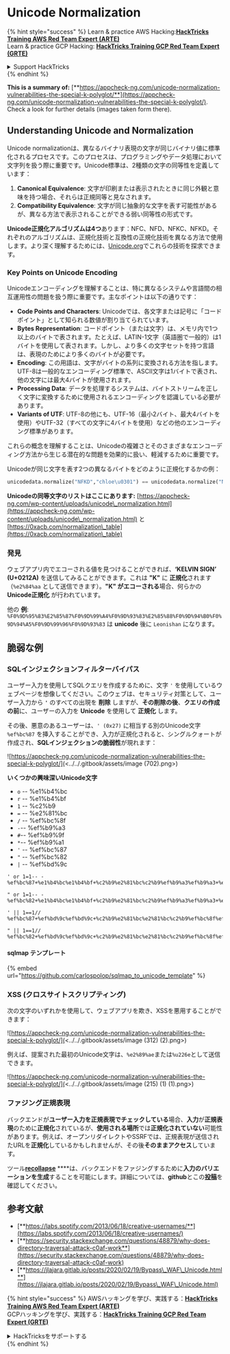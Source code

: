 # Unicode Normalization

{% hint style="success" %}
Learn & practice AWS Hacking:<img src="/.gitbook/assets/arte.png" alt="" data-size="line">[**HackTricks Training AWS Red Team Expert (ARTE)**](https://training.hacktricks.xyz/courses/arte)<img src="/.gitbook/assets/arte.png" alt="" data-size="line">\
Learn & practice GCP Hacking: <img src="/.gitbook/assets/grte.png" alt="" data-size="line">[**HackTricks Training GCP Red Team Expert (GRTE)**<img src="/.gitbook/assets/grte.png" alt="" data-size="line">](https://training.hacktricks.xyz/courses/grte)

<details>

<summary>Support HackTricks</summary>

* Check the [**subscription plans**](https://github.com/sponsors/carlospolop)!
* **Join the** 💬 [**Discord group**](https://discord.gg/hRep4RUj7f) or the [**telegram group**](https://t.me/peass) or **follow** us on **Twitter** 🐦 [**@hacktricks\_live**](https://twitter.com/hacktricks\_live)**.**
* **Share hacking tricks by submitting PRs to the** [**HackTricks**](https://github.com/carlospolop/hacktricks) and [**HackTricks Cloud**](https://github.com/carlospolop/hacktricks-cloud) github repos.

</details>
{% endhint %}

**This is a summary of:** [**https://appcheck-ng.com/unicode-normalization-vulnerabilities-the-special-k-polyglot/**](https://appcheck-ng.com/unicode-normalization-vulnerabilities-the-special-k-polyglot/). Check a look for further details (images taken form there).

## Understanding Unicode and Normalization

Unicode normalizationは、異なるバイナリ表現の文字が同じバイナリ値に標準化されるプロセスです。このプロセスは、プログラミングやデータ処理において文字列を扱う際に重要です。Unicode標準は、2種類の文字の同等性を定義しています：

1. **Canonical Equivalence**: 文字が印刷または表示されたときに同じ外観と意味を持つ場合、それらは正規同等と見なされます。
2. **Compatibility Equivalence**: 文字が同じ抽象的な文字を表す可能性があるが、異なる方法で表示されることができる弱い同等性の形式です。

**Unicode正規化アルゴリズムは4つ**あります：NFC、NFD、NFKC、NFKD。それぞれのアルゴリズムは、正規化技術と互換性の正規化技術を異なる方法で使用します。より深く理解するためには、[Unicode.org](https://unicode.org/)でこれらの技術を探求できます。

### Key Points on Unicode Encoding

Unicodeエンコーディングを理解することは、特に異なるシステムや言語間の相互運用性の問題を扱う際に重要です。主なポイントは以下の通りです：

* **Code Points and Characters**: Unicodeでは、各文字または記号に「コードポイント」として知られる数値が割り当てられています。
* **Bytes Representation**: コードポイント（または文字）は、メモリ内で1つ以上のバイトで表されます。たとえば、LATIN-1文字（英語圏で一般的）は1バイトを使用して表されます。しかし、より多くの文字セットを持つ言語は、表現のためにより多くのバイトが必要です。
* **Encoding**: この用語は、文字がバイトの系列に変換される方法を指します。UTF-8は一般的なエンコーディング標準で、ASCII文字は1バイトで表され、他の文字には最大4バイトが使用されます。
* **Processing Data**: データを処理するシステムは、バイトストリームを正しく文字に変換するために使用されるエンコーディングを認識している必要があります。
* **Variants of UTF**: UTF-8の他にも、UTF-16（最小2バイト、最大4バイトを使用）やUTF-32（すべての文字に4バイトを使用）などの他のエンコーディング標準があります。

これらの概念を理解することは、Unicodeの複雑さとそのさまざまなエンコーディング方法から生じる潜在的な問題を効果的に扱い、軽減するために重要です。

Unicodeが同じ文字を表す2つの異なるバイトをどのように正規化するかの例：
```python
unicodedata.normalize("NFKD","chloe\u0301") == unicodedata.normalize("NFKD", "chlo\u00e9")
```
**Unicodeの同等文字のリストはここにあります:** [https://appcheck-ng.com/wp-content/uploads/unicode\_normalization.html](https://appcheck-ng.com/wp-content/uploads/unicode\_normalization.html) と [https://0xacb.com/normalization\_table](https://0xacb.com/normalization\_table)

### 発見

ウェブアプリ内でエコーされる値を見つけることができれば、**‘KELVIN SIGN’ (U+0212A)** を送信してみることができます。これは **"K"** に **正規化**されます（`%e2%84%aa` として送信できます）。**"K" がエコーされる**場合、何らかの **Unicode正規化** が行われています。

他の **例**: `%F0%9D%95%83%E2%85%87%F0%9D%99%A4%F0%9D%93%83%E2%85%88%F0%9D%94%B0%F0%9D%94%A5%F0%9D%99%96%F0%9D%93%83` は **unicode** 後に `Leonishan` になります。

## **脆弱な例**

### **SQLインジェクションフィルターバイパス**

ユーザー入力を使用してSQLクエリを作成するために、文字 `'` を使用しているウェブページを想像してください。このウェブは、セキュリティ対策として、ユーザー入力から **`'`** のすべての出現を **削除** しますが、**その削除の後**、**クエリの作成の前**に、ユーザーの入力を **Unicode** を使用して **正規化** します。

その後、悪意のあるユーザーは、`' (0x27)` に相当する別のUnicode文字 `%ef%bc%87` を挿入することができ、入力が正規化されると、シングルクォートが作成され、**SQLインジェクションの脆弱性**が現れます：

![https://appcheck-ng.com/unicode-normalization-vulnerabilities-the-special-k-polyglot/](<../../.gitbook/assets/image (702).png>)

**いくつかの興味深いUnicode文字**

* `o` -- %e1%b4%bc
* `r` -- %e1%b4%bf
* `1` -- %c2%b9
* `=` -- %e2%81%bc
* `/` -- %ef%bc%8f
* `-`-- %ef%b9%a3
* `#`-- %ef%b9%9f
* `*`-- %ef%b9%a1
* `'` -- %ef%bc%87
* `"` -- %ef%bc%82
* `|` -- %ef%bd%9c
```
' or 1=1-- -
%ef%bc%87+%e1%b4%bc%e1%b4%bf+%c2%b9%e2%81%bc%c2%b9%ef%b9%a3%ef%b9%a3+%ef%b9%a3

" or 1=1-- -
%ef%bc%82+%e1%b4%bc%e1%b4%bf+%c2%b9%e2%81%bc%c2%b9%ef%b9%a3%ef%b9%a3+%ef%b9%a3

' || 1==1//
%ef%bc%87+%ef%bd%9c%ef%bd%9c+%c2%b9%e2%81%bc%e2%81%bc%c2%b9%ef%bc%8f%ef%bc%8f

" || 1==1//
%ef%bc%82+%ef%bd%9c%ef%bd%9c+%c2%b9%e2%81%bc%e2%81%bc%c2%b9%ef%bc%8f%ef%bc%8f
```
#### sqlmap テンプレート

{% embed url="https://github.com/carlospolop/sqlmap_to_unicode_template" %}

### XSS (クロスサイトスクリプティング)

次の文字のいずれかを使用して、ウェブアプリを欺き、XSSを悪用することができます：

![https://appcheck-ng.com/unicode-normalization-vulnerabilities-the-special-k-polyglot/](<../../.gitbook/assets/image (312) (2).png>)

例えば、提案された最初のUnicode文字は、`%e2%89%ae`または`%u226e`として送信できます。

![https://appcheck-ng.com/unicode-normalization-vulnerabilities-the-special-k-polyglot/](<../../.gitbook/assets/image (215) (1) (1).png>)

### ファジング正規表現

バックエンドが**ユーザー入力を正規表現でチェックしている**場合、**入力**が**正規表現**のために**正規化**されているが、**使用される場所**では**正規化されていない**可能性があります。例えば、オープンリダイレクトやSSRFでは、正規表現が送信されたURLを**正規化**しているかもしれませんが、その後**そのままアクセス**しています。

ツール[**recollapse**](https://github.com/0xacb/recollapse) \*\*\*\*は、バックエンドをファジングするために**入力のバリエーションを生成**することを可能にします。詳細については、**github**とこの[**投稿**](https://0xacb.com/2022/11/21/recollapse/)を確認してください。

## 参考文献

* [**https://labs.spotify.com/2013/06/18/creative-usernames/**](https://labs.spotify.com/2013/06/18/creative-usernames/)
* [**https://security.stackexchange.com/questions/48879/why-does-directory-traversal-attack-c0af-work**](https://security.stackexchange.com/questions/48879/why-does-directory-traversal-attack-c0af-work)
* [**https://jlajara.gitlab.io/posts/2020/02/19/Bypass\_WAF\_Unicode.html**](https://jlajara.gitlab.io/posts/2020/02/19/Bypass\_WAF\_Unicode.html)

{% hint style="success" %}
AWSハッキングを学び、実践する：<img src="/.gitbook/assets/arte.png" alt="" data-size="line">[**HackTricks Training AWS Red Team Expert (ARTE)**](https://training.hacktricks.xyz/courses/arte)<img src="/.gitbook/assets/arte.png" alt="" data-size="line">\
GCPハッキングを学び、実践する：<img src="/.gitbook/assets/grte.png" alt="" data-size="line">[**HackTricks Training GCP Red Team Expert (GRTE)**<img src="/.gitbook/assets/grte.png" alt="" data-size="line">](https://training.hacktricks.xyz/courses/grte)

<details>

<summary>HackTricksをサポートする</summary>

* [**サブスクリプションプラン**](https://github.com/sponsors/carlospolop)を確認してください！
* **💬 [**Discordグループ**](https://discord.gg/hRep4RUj7f)または[**テレグラムグループ**](https://t.me/peass)に参加するか、**Twitter** 🐦 [**@hacktricks\_live**](https://twitter.com/hacktricks\_live)**をフォローしてください。**
* **ハッキングのトリックを共有するために、[**HackTricks**](https://github.com/carlospolop/hacktricks)と[**HackTricks Cloud**](https://github.com/carlospolop/hacktricks-cloud)のgithubリポジトリにPRを提出してください。**

</details>
{% endhint %}
